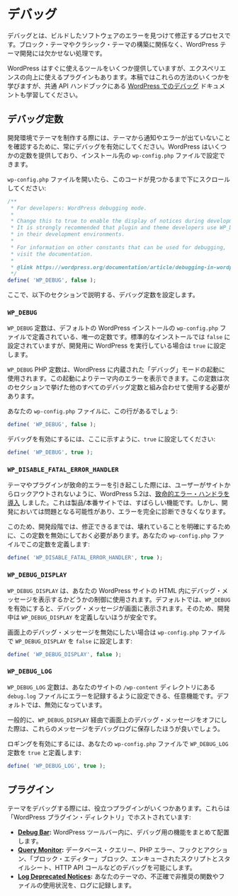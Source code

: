 <!-- 
# Debugging
 -->

# デバッグ

<!-- 
Debugging is the practice of finding and fixing errors in any software that you build. And it is an essential part of WordPress theme development, regardless of whether you are building a block or classic theme. 
 -->

デバッグとは、ビルドしたソフトウェアのエラーを見つけて修正するプロセスです。ブロック・テーマやクラシック・テーマの構築に関係なく、WordPress テーマ開発には欠かせない処理です。

<!-- 
WordPress provides some tools out of the box, but there are also plugins that you can use to enhance the experience. You’ll learn about some of these methods in this article, but you should also study the [Debugging in WordPress](https://wordpress.org/documentation/article/debugging-in-wordpress/) documentation in the Common APIs handbook.
 -->

WordPress はすぐに使えるツールをいくつか提供していますが、エクスペリエンスの向上に使えるプラグインもあります。本稿ではこれらの方法のいくつかを学びますが、共通 API ハンドブックにある [WordPress でのデバッグ](https://wordpress.org/documentation/article/debugging-in-wordpress/) ドキュメントも学習してください。

<!-- 
## Debugging constants
 -->

## デバッグ定数

<!-- 
When creating themes from within a development environment, you should always enable debugging to ensure that your theme is not creating notices or errors. WordPress offers several constants, which you can set in your installation’s `wp-config.php` file.
 -->

開発環境でテーマを制作する際には、テーマから通知やエラーが出ていないことを確認するために、常にデバッグを有効にしてください。WordPress はいくつかの定数を提供しており、インストール先の `wp-config.php` ファイルで設定できます。

<!-- 
If you open the `wp-config.php` file, scroll down until you locate this code:
 -->

`wp-config.php` ファイルを開いたら、このコードが見つかるまで下にスクロールしてください:

```php
/**
 * For developers: WordPress debugging mode.
 *
 * Change this to true to enable the display of notices during development.
 * It is strongly recommended that plugin and theme developers use WP_DEBUG
 * in their development environments.
 *
 * For information on other constants that can be used for debugging,
 * visit the documentation.
 *
 * @link https://wordpress.org/documentation/article/debugging-in-wordpress/
 */
define( 'WP_DEBUG', false );
```

<!-- 
This is where you will configure any debugging constants outlined in the sections below. 
 -->

ここで、以下のセクションで説明する、デバッグ定数を設定します。 

<!-- 
### WP\_DEBUG
 -->

### `WP_DEBUG`

<!-- 
The `WP_DEBUG` constant is the only one defined in a default WordPress installation’s `wp-config.php` file. In a standard install, it is set to `false`, but it is set to `true` if you are running a development copy of WordPress.
 -->

`WP_DEBUG` 定数は、デフォルトの WordPress インストールの `wp-config.php` ファイルで定義されている、唯一の定数です。標準的なインストールでは `false` に設定されていますが、開発用に WordPress を実行している場合は `true` に設定します。

<!-- 
The `WP_DEBUG` PHP constant is used to trigger the built-in “debug” mode on your WordPress installation. This allows you to view errors in your theme. It should be used in conjunction with all of the other debugging constants listed in the next sections.
 -->

`WP_DEBUG` PHP 定数は、WordPress に内蔵された「デバッグ」モードの起動に使用されます。この起動によりテーマ内のエラーを表示できます。この定数は次のセクションで挙げた他のすべてのデバッグ定数と組み合わせて使用する必要があります。

<!-- 
You should see this line in your `wp-config.php` file:
 -->

あなたの `wp-config.php` ファイルに、この行があるでしょう:

```php
define( 'WP_DEBUG', false );
```

<!-- 
To enable debugging, make sure it is set to `true`, as shown here:
 -->

デバッグを有効にするには、ここに示すように、`true` に設定してください:

```php
define( 'WP_DEBUG', true );
```

<!-- 
### WP\_DISABLE\_FATAL\_ERROR\_HANDLER
 -->

### `WP_DISABLE_FATAL_ERROR_HANDLER`

<!-- 
WordPress 5.2 [introduced a fatal error handler](https://make.wordpress.org/core/2019/04/16/fatal-error-recovery-mode-in-5-2/) to ensure that users do not get locked out of their site when a theme or plugin causes a fatal error. This is a great feature in production/live sites. But it can be problematic in development, preventing you from fully diagnosing errors.
 -->

テーマやプラグインが致命的エラーを引き起こした際には、ユーザーがサイトからロックアウトされないように、WordPress 5.2は、[致命的エラー・ハンドラを導入](https://make.wordpress.org/core/2019/04/16/fatal-error-recovery-mode-in-5-2/) しました。これは製品/本番サイトでは、すばらしい機能です。しかし、開発においては問題となる可能性があり、エラーを完全に診断できなくなります。

<!-- 
For this reason, in development, you should disable this to make sure things are broken until you can fix them. Define this constant in your `wp-config.php` file:
 -->

このため、開発段階では、修正できるまでは、壊れていることを明確にするために、この定数を無効にしておく必要があります。あなたの `wp-config.php` ファイルでこの定数を定義します:

```php
define( 'WP_DISABLE_FATAL_ERROR_HANDLER', true );
```

<!-- 
### WP\_DEBUG\_DISPLAY
 -->

### `WP_DEBUG_DISPLAY`

<!-- 
`WP_DEBUG_DISPLAY` is used to control whether debug messages display within the HTML of your WordPress site. By default, when `WP_DEBUG` is enabled, debugging messages will be shown on the screen. So, you can safely not define `WP_DEBUG_DISPLAY` during development.
 -->

`WP_DEBUG_DISPLAY` は、あなたの WordPress サイトの HTML 内にデバッグ・メッセージを表示するかどうかの制御に使用されます。デフォルトでは、`WP_DEBUG` を有効にすると、デバッグ・メッセージが画面に表示されます。そのため、開発中は `WP_DEBUG_DISPLAY` を定義しないほうが安全です。

<!-- 
If you want to disable on-screen debugging messages, you can set `WP_DEBUG_DISPLAY` to `false` in your  `wp-config.php` file:
 -->

画面上のデバッグ・メッセージを無効にしたい場合は `wp-config.php` ファイルで `WP_DEBUG_DISPLAY` を `false` に設定します:

```php
define( 'WP_DEBUG_DISPLAY', false );
```

<!-- 
### WP\_DEBUG\_LOG
 -->

### `WP_DEBUG_LOG`

<!-- 
The `WP_DEBUG_LOG` constant is an optional feature that you can set to log errors to a `debug.log` file in your site’s `/wp-content` directory. By default, this is disabled.
 -->

`WP_DEBUG_LOG` 定数は、あなたのサイトの `/wp-content` ディレクトリにある `debug.log` ファイルにエラーを記録するように設定できる、任意機能です。デフォルトでは、無効になっています。

<!-- 
Generally, if you turn off on-screen debugging messages via `WP_DEBUG_DISPLAY`, then you will want to opt for storing these messages in the debug log.
 -->

一般的に、`WP_DEBUG_DISPLAY` 経由で画面上のデバッグ・メッセージをオフにした際は、これらのメッセージをデバッグログに保存したほうが良いでしょう。

<!-- 
To enable logging, define the `WP_DEBUG_LOG` constant as `true` in your `wp-config.php` file:
 -->

ロギングを有効にするには、あなたの `wp-config.php` ファイルで `WP_DEBUG_LOG` 定数を `true` と定義します:

```php
define( 'WP_DEBUG_LOG', true );
```

<!-- 
## Plugins
 -->

## プラグイン

<!-- 
There are several plugins that are helpful when debugging your theme. Each is hosted in the WordPress Plugin Directory:
 -->

テーマをデバッグする際には、役立つプラグインがいくつかあります。これらは「WordPress プラグイン・ディレクトリ」でホストされています:

<!-- 
*   [**Debug Bar**](https://wordpress.org/plugins/debug-bar/)**:** Provides a central location for debugging in your WordPress toolbar.
*   [**Query Monitor**](https://wordpress.org/plugins/query-monitor/)**:** Enables debugging of database queries, PHP errors, hooks and actions, block editor blocks, enqueued scripts and stylesheets, HTTP API calls, and more.
*   [**Log Deprecated Notices**](https://wordpress.org/plugins/log-deprecated-notices/)**:** Logs incorrect and deprecated function and file usages in your theme.
 -->

*   [**Debug Bar**](https://wordpress.org/plugins/debug-bar/)**:** WordPress ツールバー内に、デバッグ用の機能をまとめて配置します。
*   [**Query Monitor**](https://wordpress.org/plugins/query-monitor/)**:** データベース・クエリー、PHP エラー、フックとアクション、「ブロック・エディター」ブロック、エンキューされたスクリプトとスタイルシート、HTTP API コールなどのデバッグを可能にします。
*   [**Log Deprecated Notices**](https://wordpress.org/plugins/log-deprecated-notices/)**:** あなたのテーマの、不正確で非推奨の関数やファイルの使用状況を、ログに記録します。